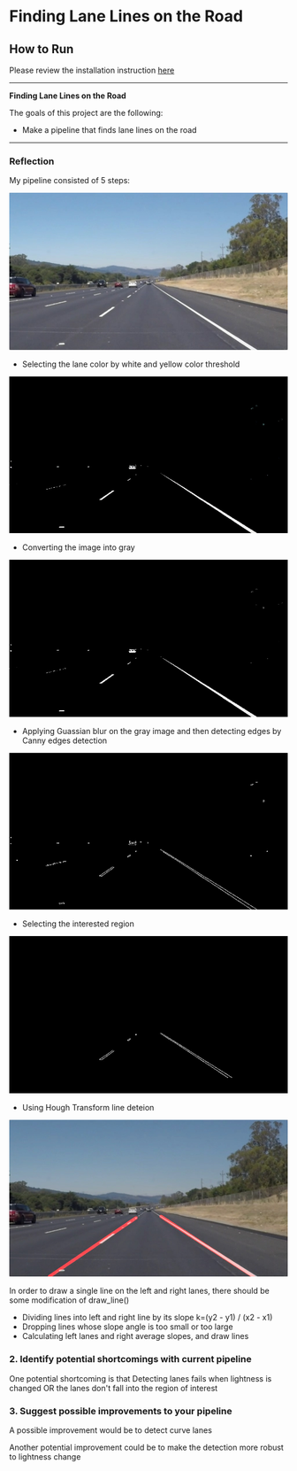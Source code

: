 # **Finding Lane Lines on the Road** 

## How to Run
Please review the installation instruction [here](https://github.com/udacity/CarND-LaneLines-P1/blob/master/README.md)

---

**Finding Lane Lines on the Road**

The goals of this project are the following:
* Make a pipeline that finds lane lines on the road

[//]: # (Image References)

[image1]: ./report_images/solidWhiteRight.jpg "Original Image"
[image2]: ./report_images/color_masked_image.jpg "Color-Masked Image"
[image3]: ./report_images/gray.jpg "Gray Image"
[image4]: ./report_images/edges.jpg "Edge Image"
[image5]: ./report_images/masked_edges.jpg "Masked_edges Image"
[image6]: ./report_images/LinesolidWhiteRight.jpg "Final"

---

### Reflection

My pipeline consisted of 5 steps:

![alt text][image1]

* Selecting the lane color by white and yellow color threshold

![alt text][image2]

* Converting the image into gray

![alt text][image3]

* Applying Guassian blur on the gray image and then detecting edges by Canny edges detection

![alt text][image4]

* Selecting the interested region

![alt text][image5]

* Using Hough Transform line deteion

![alt text][image6]

In order to draw a single line on the left and right lanes, there should be some modification of draw_line()
* Dividing lines into left and right line by its slope k=(y2 - y1) / (x2 - x1)
* Dropping lines whose slope angle is too small or too large
* Calculating left lanes and right  average slopes, and draw lines


### 2. Identify potential shortcomings with current pipeline


One potential shortcoming is that Detecting lanes fails when lightness is changed OR the lanes don't fall into the region of interest


### 3. Suggest possible improvements to your pipeline

A possible improvement would be to detect curve lanes

Another potential improvement could be to make the detection more robust to lightness change
